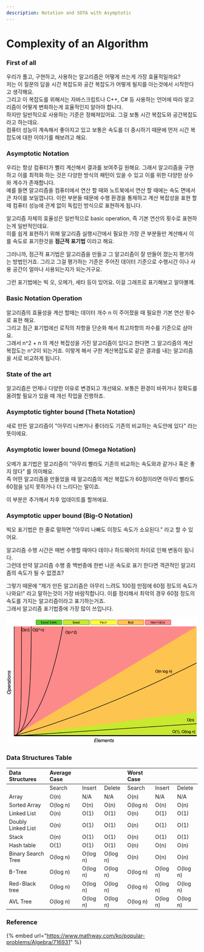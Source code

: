 ```yaml
---
description: Notation and SOTA with Asymptotic
---
```


# Complexity of an Algorithm

### First of all

 우리가 풀고, 구현하고, 사용하는 알고리즘은 어떻게 쓰는게 가장 효율적일까요?  
저는 이 질문의 답을 시간 복잡도와 공간 복잡도가 어떻게 될지를 아는것에서 시작한다고 생각해요.  
그리고 이 복잡도를 위해서는 자바스크립트나 C++, C\# 등 사용하는 언어에 따라 알고리즘이 어떻게 변화하는게 효율적인지 알아야 합니다.  
하지만 일반적으로 사용하는 기준은 정해져있어요. 그걸 보통 시간 복잡도와 공간복잡도라고 하는데요.  
컴퓨터 성능이 계속해서 좋아지고 있고 보통은 속도를 더 중시하기 때문에 먼저 시간 복잡도에 대한 이야기를 해보려고 해요.

### Asymptotic Notation

 우리는 항상 컴퓨터가 빨리 계산해서 결과를 보여주길 원해요. 그래서 알고리즘을 구현하고 이를 최적화 하는 것은 다양한 방식의 패턴이 있을 수 있고 이를 위한 다양한 상수와 계수가 존재합니다.  
예를 들면 알고리즘을 컴퓨터에서 연산 할 때와 노트북에서 연산 할 때에는 속도 면에서 큰 차이를 보일껍니다. 이런 부분들 때문에 수행 환경을 통제하고 계산 복잡성을 표현 할 때 컴퓨터 성능에 관계 없이 독립인 방식으로 표현하게 됩니다.

알고리즘 자체의 효율성은 일반적으로 basic operation, 즉 기본 연산의 횟수로 표현하는게 일반적인데요.  
이를 쉽게 표현하기 위해 알고리즘 실행시간에서 필요한 가장 큰 부분들만 계산해서 이를 속도로 표기한것을 **점근적 표기법** 이라고 해요.

그러니까, 점근적 표기법은 알고리즘을 만들고 그 알고리즘이 잘 만들어 졌는지 평가하는 방법인거죠. 그리고 그걸 평가하는 기준은 주어진 데이터 기준으로 수행시간 이나 사용 공간이 얼마나 사용되는지가 되는거구요.

그런 표기법에는 빅 오, 오메가, 세타 등이 있어요. 이걸 그래프로 표기해보고 알아볼께.

### Basic Notation Operation

알고리즘의 효율성을 계산 할때는 데이터 개수 n 이 주어졌을 때 필요한 기본 연산 횟수로 표현 해요.  
그리고 점근 표기법에선 로직의 차항을 단순화 해서 최고차항의 차수를 기준으로 삼아요.  
그래서 n^2 + n 의 계산 복잡성을 가진 알고리즘이 있다고 한다면 그 알고리즘의 계산복잡도는 n^2이 되는거죠. 이렇게 해서 구한 계산복잡도로 같은 결과를 내는 알고리즘을 서로 비교하게 됩니다.

### State of the art

알고리즘은 언제나 다양한 이유로 변경되고 개선돼요. 보통은 환경이 바뀌거나 정확도를 올려할 필요가 있을 때 개선 작업을 진행하죠.   


### Asymptotic tighter bound \(Theta Notation\)

새로 만든 알고리즘이 "아무리 나쁘거나 좋더라도 기존의 비교하는 속도안에 있다" 라는 뜻이에요.

### Asymptotic lower bound \(Omega Notation\)

오메가 표기법은 알고리즘이 "아무리 빨라도 기존의 비교하는 속도와과 같거나 혹은 좋지 않다" 를 의미해요.   
즉 어떤 알고리즘을 만들었을 때 알고리즘의 계산 복잡도가 60점이라면 아무리 빨라도 60점을 넘지 못하거나 더 느리다는 말이죠. 

이 부분은 추가해서 차후 업데이트를 할꺼에요.

### Asymptotic upper bound \(Big-O Notation\)

빅오 표기법은 한 줄로 말하면 "아무리 나빠도 이정도 속도가 소요된다." 라고 할 수 있어요.

알고리즘 수행 시간은 매번 수행할 때마다 데이나 하드웨어의 차이로 인해 변동이 됩니다.  
그런데 만약 알고리즘 수행 중 백번중에 한번 나온 속도로 표기 한다면 객관적인 알고리즘의 속도가 될 수 없겠죠?

그렇기 때문에 "제가 만든 알고리즘은 아무리 느려도 100점 만점에 60점 정도의 속도가 나와요!" 라고 말하는것이 가장 바람직합니다. 이를 정리해서 최악의 경우 60점 정도의 속도를 가지는 알고리즘이라고 표기하는거죠.  
그래서 알고리즘 표기법중에 가장 많이 쓰입니다.

![Big-O Notation Graph](../.gitbook/assets/image%20%2823%29.png)

### Data Structures Table

| Data Structures | Average Case |  |  | Worst Case |  |  |
| :--- | :--- | :--- | :--- | :--- | :--- | :--- |
|  | Search | Insert | Delete | Search | Insert | Delete |
| Array | O\(n\) | N/A | N/A | O\(n\) | N/A | N/A |
| Sorted Array | O\(log n\) | O\(n\) | O\(n\) | O\(log n\) | O\(n\) | O\(n\) |
| Linked List | O\(n\) | O\(1\) | O\(1\) | O\(n\) | O\(1\) | O\(1\) |
| Doubly Linked List | O\(n\) | O\(1\) | O\(1\) | O\(n\) | O\(1\) | O\(1\) |
| Stack | O\(n\) | O\(1\) | O\(1\) | O\(n\) | O\(1\) | O\(1\) |
| Hash table | O\(1\) | O\(1\) | O\(1\) | O\(n\) | O\(n\) | O\(n\) |
| Binary Search Tree | O\(log n\) | O\(log n\) | O\(log n\) | O\(n\) | O\(n\) | O\(n\) |
| B-Tree | O\(log n\) | O\(log n\) | O\(log n\) | O\(log n\) | O\(log n\) | O\(log n\) |
| Red-Black tree | O\(log n\) | O\(log n\) | O\(log n\) | O\(log n\) | O\(log n\) | O\(log n\) |
| AVL Tree | O\(log n\) | O\(log n\) | O\(log n\) | O\(log n\) | O\(log n\) | O\(log n\) |

### Reference



{% embed url="https://www.mathway.com/ko/popular-problems/Algebra/716931" %}



